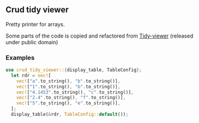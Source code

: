 ## Crud tidy viewer

Pretty printer for arrays.

Some parts of the code is copied and refactored from [Tidy-viewer](https://github.com/alexhallam/tv) (released under public domain)

### Examples

```rust
use crud_tidy_viewer::{display_table, TableConfig};
  let rdr = vec![
    vec!["a".to_string(), "b".to_string()],
    vec!["1".to_string(), "b".to_string()],
    vec!["4.1453".to_string(), "c".to_string()],
    vec!["2.4".to_string(), "f".to_string()],
    vec!["5".to_string(), "e".to_string()],
  ];
  display_table(&rdr, TableConfig::default());
```
